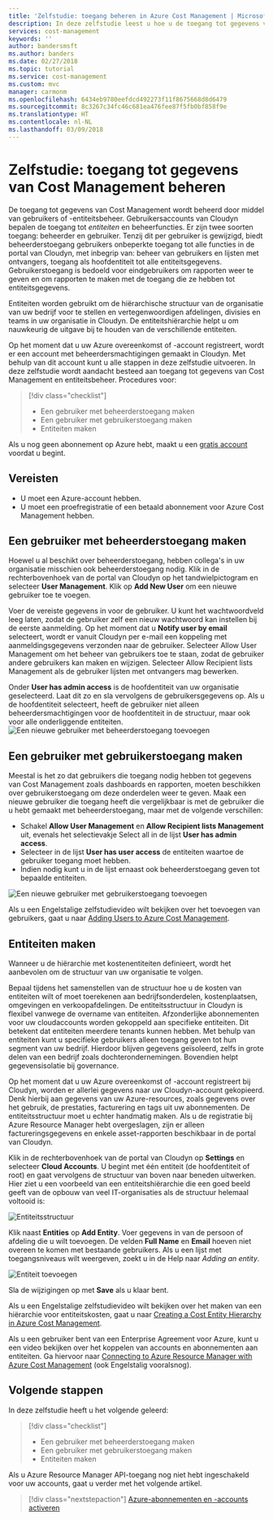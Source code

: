```yaml
---
title: 'Zelfstudie: toegang beheren in Azure Cost Management | Microsoft Docs'
description: In deze zelfstudie leest u hoe u de toegang tot gegevens van Cost Management kunt beheren met behulp van gebruikersaccounts die toegangsniveaus voor entiteiten bepalen.
services: cost-management
keywords: ''
author: bandersmsft
ms.author: banders
ms.date: 02/27/2018
ms.topic: tutorial
ms.service: cost-management
ms.custom: mvc
manager: carmonm
ms.openlocfilehash: 6434eb9780eefdcd492273f11f8675668d8d6479
ms.sourcegitcommit: 8c3267c34fc46c681ea476fee87f5fb0bf858f9e
ms.translationtype: HT
ms.contentlocale: nl-NL
ms.lasthandoff: 03/09/2018
---
```

# <a name="tutorial-assign-access-to-cost-management-data"></a>Zelfstudie: toegang tot gegevens van Cost Management beheren

De toegang tot gegevens van Cost Management wordt beheerd door middel van gebruikers of -entiteitsbeheer. Gebruikersaccounts van Cloudyn bepalen de toegang tot *entiteiten* en beheerfuncties. Er zijn twee soorten toegang: beheerder en gebruiker. Tenzij dit per gebruiker is gewijzigd, biedt beheerderstoegang gebruikers onbeperkte toegang tot alle functies in de portal van Cloudyn, met inbegrip van: beheer van gebruikers en lijsten met ontvangers, toegang als hoofdentiteit tot alle entiteitsgegevens. Gebruikerstoegang is bedoeld voor eindgebruikers om rapporten weer te geven en om rapporten te maken met de toegang die ze hebben tot entiteitsgegevens.

Entiteiten worden gebruikt om de hiërarchische structuur van de organisatie van uw bedrijf voor te stellen en vertegenwoordigen afdelingen, divisies en teams in uw organisatie in Cloudyn. De entiteitshiërarchie helpt u om nauwkeurig de uitgave bij te houden van de verschillende entiteiten.

Op het moment dat u uw Azure overeenkomst of -account registreert, wordt er een account met beheerdersmachtigingen gemaakt in Cloudyn. Met behulp van dit account kunt u alle stappen in deze zelfstudie uitvoeren. In deze zelfstudie wordt aandacht besteed aan toegang tot gegevens van Cost Management en entiteitsbeheer. Procedures voor:

> [!div class="checklist"]
> * Een gebruiker met beheerderstoegang maken
> * Een gebruiker met gebruikerstoegang maken
> * Entiteiten maken

Als u nog geen abonnement op Azure hebt, maakt u een [gratis account](https://azure.microsoft.com/free/?WT.mc_id=A261C142F) voordat u begint.

## <a name="prerequisites"></a>Vereisten

- U moet een Azure-account hebben.
- U moet een proefregistratie of een betaald abonnement voor Azure Cost Management hebben.

## <a name="create-a-user-with-admin-access"></a>Een gebruiker met beheerderstoegang maken

Hoewel u al beschikt over beheerderstoegang, hebben collega's in uw organisatie misschien ook beheerderstoegang nodig. Klik in de rechterbovenhoek van de portal van Cloudyn op het tandwielpictogram en selecteer **User Management**. Klik op **Add New User** om een nieuwe gebruiker toe te voegen.

Voer de vereiste gegevens in voor de gebruiker. U kunt het wachtwoordveld leeg laten, zodat de gebruiker zelf een nieuw wachtwoord kan instellen bij de eerste aanmelding. Op het moment dat u **Notify user by email** selecteert, wordt er vanuit Cloudyn per e-mail een koppeling met aanmeldingsgegevens verzonden naar de gebruiker. Selecteer Allow User Management om het beheer van gebruikers toe te staan, zodat de gebruiker andere gebruikers kan maken en wijzigen. Selecteer Allow Recipient lists Management als de gebruiker lijsten met ontvangers mag bewerken.

Onder **User has admin access** is de hoofdentiteit van uw organisatie geselecteerd. Laat dit zo en sla vervolgens de gebruikersgegevens op. Als u de hoofdentiteit selecteert, heeft de gebruiker niet alleen beheerdersmachtigingen voor de hoofdentiteit in de structuur, maar ook voor alle onderliggende entiteiten.  
  ![Een nieuwe gebruiker met beheerderstoegang toevoegen](.\media\tutorial-user-access\new-admin-access.png)

## <a name="create-a-user-with-user-access"></a>Een gebruiker met gebruikerstoegang maken
Meestal is het zo dat gebruikers die toegang nodig hebben tot gegevens van Cost Management zoals dashboards en rapporten, moeten beschikken over gebruikerstoegang om deze onderdelen weer te geven. Maak een nieuwe gebruiker die toegang heeft die vergelijkbaar is met de gebruiker die u hebt gemaakt met beheerderstoegang, maar met de volgende verschillen:

- Schakel **Allow User Management** en **Allow Recipient lists Management** uit, evenals het selectievakje Select all in de lijst **User has admin access**.
- Selecteer in de lijst **User has user access** de entiteiten waartoe de gebruiker toegang moet hebben.
- Indien nodig kunt u in de lijst ernaast ook beheerderstoegang geven tot bepaalde entiteiten.

![Een nieuwe gebruiker met gebruikerstoegang toevoegen](.\media\tutorial-user-access\new-user-access.png)

Als u een Engelstalige zelfstudievideo wilt bekijken over het toevoegen van gebruikers, gaat u naar [Adding Users to Azure Cost Management](https://youtu.be/Nzn7GLahx30).

## <a name="create-entities"></a>Entiteiten maken

Wanneer u de hiërarchie met kostenentiteiten definieert, wordt het aanbevolen om de structuur van uw organisatie te volgen.

Bepaal tijdens het samenstellen van de structuur hoe u de kosten van entiteiten wilt of moet toerekenen aan bedrijfsonderdelen, kostenplaatsen, omgevingen en verkoopafdelingen. De entiteitsstructuur in Cloudyn is flexibel vanwege de overname van entiteiten. Afzonderlijke abonnementen voor uw cloudaccounts worden gekoppeld aan specifieke entiteiten. Dit betekent dat entiteiten meerdere tenants kunnen hebben. Met behulp van entiteiten kunt u specifieke gebruikers alleen toegang geven tot hun segment van uw bedrijf. Hierdoor blijven gegevens geïsoleerd, zelfs in grote delen van een bedrijf zoals dochterondernemingen. Bovendien helpt gegevensisolatie bij governance.  

Op het moment dat u uw Azure overeenkomst of -account registreert bij Cloudyn, worden er allerlei gegevens naar uw Cloudyn-account gekopieerd. Denk hierbij aan gegevens van uw Azure-resources, zoals gegevens over het gebruik, de prestaties, facturering en tags uit uw abonnementen. De entiteitsstructuur moet u echter handmatig maken. Als u de registratie bij Azure Resource Manager hebt overgeslagen, zijn er alleen factureringsgegevens en enkele asset-rapporten beschikbaar in de portal van Cloudyn.

Klik in de rechterbovenhoek van de portal van Cloudyn op **Settings** en selecteer **Cloud Accounts**. U begint met één entiteit (de hoofdentiteit of root) en gaat vervolgens de structuur van boven naar beneden uitwerken. Hier ziet u een voorbeeld van een entiteitshiërarchie die een goed beeld geeft van de opbouw van veel IT-organisaties als de structuur helemaal voltooid is:

![Entiteitsstructuur](.\media\tutorial-user-access\entity-tree.png)

Klik naast **Entities** op **Add Entity**. Voer gegevens in van de persoon of afdeling die u wilt toevoegen. De velden **Full Name** en **Email** hoeven niet overeen te komen met bestaande gebruikers. Als u een lijst met toegangsniveaus wilt weergeven, zoekt u in de Help naar *Adding an entity*.

![Entiteit toevoegen](.\media\tutorial-user-access\add-entity.png)

Sla de wijzigingen op met **Save** als u klaar bent.


Als u een Engelstalige zelfstudievideo wilt bekijken over het maken van een hiërarchie voor entiteitskosten, gaat u naar [Creating a Cost Entity Hierarchy in Azure Cost Management](https://youtu.be/dAd9G7u0FmU).

Als u een gebruiker bent van een Enterprise Agreement voor Azure, kunt u een video bekijken over het koppelen van accounts en abonnementen aan entiteiten. Ga hiervoor naar [Connecting to Azure Resource Manager with Azure Cost Management](https://youtu.be/oCIwvfBB6kk) (ook Engelstalig vooralsnog).

## <a name="next-steps"></a>Volgende stappen

In deze zelfstudie heeft u het volgende geleerd:

> [!div class="checklist"]
> * Een gebruiker met beheerderstoegang maken
> * Een gebruiker met gebruikerstoegang maken
> * Entiteiten maken

Als u Azure Resource Manager API-toegang nog niet hebt ingeschakeld voor uw accounts, gaat u verder met het volgende artikel.

> [!div class="nextstepaction"]
> [Azure-abonnementen en -accounts activeren](activate-subs-accounts.md)
